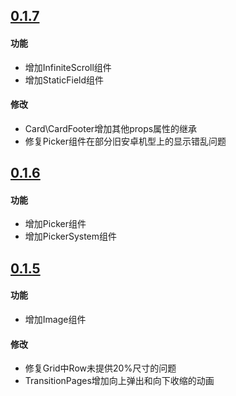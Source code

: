 ## [0.1.7](https://github.com/junewinds/jmui/compare/0.1.7...0.1.6)

#### 功能
* 增加InfiniteScroll组件
* 增加StaticField组件

#### 修改
* Card\CardFooter增加其他props属性的继承
* 修复Picker组件在部分旧安卓机型上的显示错乱问题

## [0.1.6](https://github.com/junewinds/jmui/compare/0.1.6...0.1.5)

#### 功能
* 增加Picker组件
* 增加PickerSystem组件

## [0.1.5](https://github.com/junewinds/jmui/compare/0.1.5...0.1.4)

#### 功能
* 增加Image组件

#### 修改
* 修复Grid中Row未提供20%尺寸的问题
* TransitionPages增加向上弹出和向下收缩的动画
